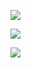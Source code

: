 ![](https://count.getloli.com/get/@codeacg.github.readme?theme=rule34)

![](https://readme-typing-svg.demolab.com/?font=Fira+Code&pause=100&width=450&lines=System.out.println(%22Hello%2C%20World%22)%3B;)

![](https://metrics.lecoq.io/codeacg?template=classic&config.timezone=Asia%2FBeiJing)
